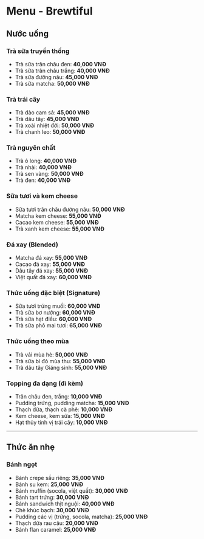 # Menu - Brewtiful

## Nước uống

### Trà sữa truyền thống
- Trà sữa trân châu đen: **40,000 VNĐ**
- Trà sữa trân châu trắng: **40,000 VNĐ**
- Trà sữa đường nâu: **45,000 VNĐ**
- Trà sữa matcha: **50,000 VNĐ**

### Trà trái cây
- Trà đào cam sả: **45,000 VNĐ**
- Trà dâu tây: **45,000 VNĐ**
- Trà xoài nhiệt đới: **50,000 VNĐ**
- Trà chanh leo: **50,000 VNĐ**

### Trà nguyên chất
- Trà ô long: **40,000 VNĐ**
- Trà nhài: **40,000 VNĐ**
- Trà sen vàng: **50,000 VNĐ**
- Trà đen: **40,000 VNĐ**

### Sữa tươi và kem cheese
- Sữa tươi trân châu đường nâu: **50,000 VNĐ**
- Matcha kem cheese: **55,000 VNĐ**
- Cacao kem cheese: **55,000 VNĐ**
- Trà xanh kem cheese: **55,000 VNĐ**

### Đá xay (Blended)
- Matcha đá xay: **55,000 VNĐ**
- Cacao đá xay: **55,000 VNĐ**
- Dâu tây đá xay: **55,000 VNĐ**
- Việt quất đá xay: **60,000 VNĐ**

### Thức uống đặc biệt (Signature)
- Sữa tươi trứng muối: **60,000 VNĐ**
- Trà sữa bơ nướng: **60,000 VNĐ**
- Trà sữa hạt điều: **60,000 VNĐ**
- Trà sữa phô mai tươi: **65,000 VNĐ**

### Thức uống theo mùa
- Trà vải mùa hè: **50,000 VNĐ**
- Trà sữa bí đỏ mùa thu: **55,000 VNĐ**
- Trà dâu tây Giáng sinh: **55,000 VNĐ**

### Topping đa dạng (đi kèm)
- Trân châu đen, trắng: **10,000 VNĐ**
- Pudding trứng, pudding matcha: **15,000 VNĐ**
- Thạch dừa, thạch cà phê: **10,000 VNĐ**
- Kem cheese, kem sữa: **15,000 VNĐ**
- Hạt thủy tinh vị trái cây: **10,000 VNĐ**

---

## Thức ăn nhẹ

### Bánh ngọt
- Bánh crepe sầu riêng: **35,000 VNĐ**
- Bánh su kem: **25,000 VNĐ**
- Bánh muffin (socola, việt quất): **30,000 VNĐ**
- Bánh tart trứng: **30,000 VNĐ**
- Bánh sandwich thịt nguội: **40,000 VNĐ**
- Chè khúc bạch: **30,000 VNĐ**
- Pudding các vị (trứng, socola, matcha): **25,000 VNĐ**
- Thạch dừa rau câu: **20,000 VNĐ**
- Bánh flan caramel: **25,000 VNĐ**